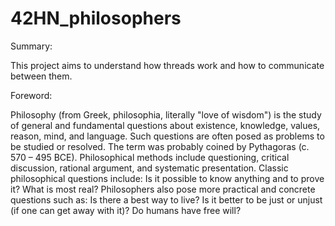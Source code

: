 # 42HN_philosophers
Summary:

This project aims to understand how threads work and how to communicate between them.

Foreword:

Philosophy (from Greek, philosophia, literally "love of wisdom") is the study of general and fundamental questions about existence, knowledge,
values, reason, mind, and language. Such questions are often posed as problems to be studied or resolved. The term was probably coined by Pythagoras
(c. 570 – 495 BCE). Philosophical methods include questioning, critical discussion, rational argument, and systematic presentation.
Classic philosophical questions include: Is it possible to know anything and to prove it? What is most real? Philosophers also pose more practical and
concrete questions such as: Is there a best way to live? Is it better to be just or unjust (if one can get away with it)? Do humans have free will?


